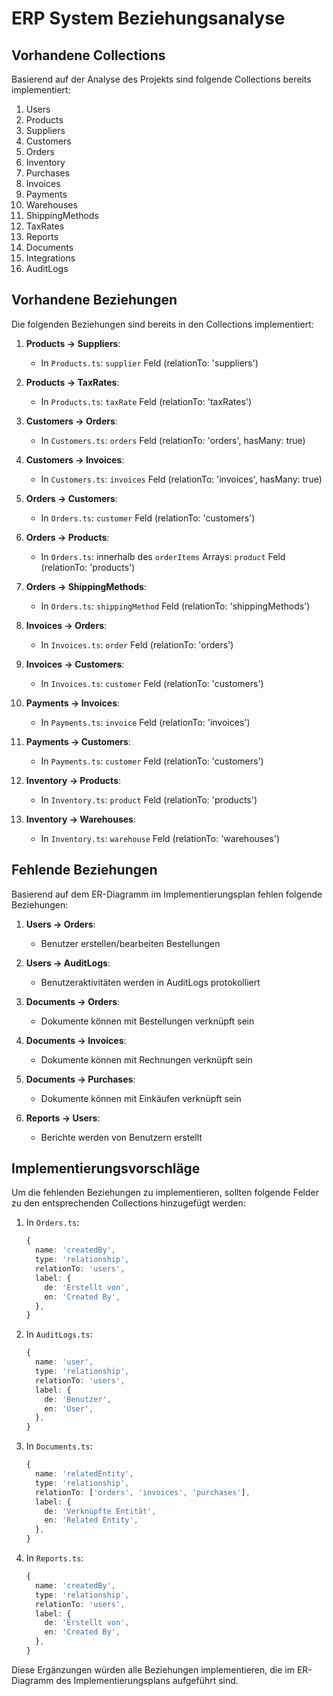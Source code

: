 # ERP System Beziehungsanalyse

## Vorhandene Collections

Basierend auf der Analyse des Projekts sind folgende Collections bereits implementiert:

1. Users
2. Products
3. Suppliers 
4. Customers
5. Orders
6. Inventory
7. Purchases
8. Invoices
9. Payments
10. Warehouses
11. ShippingMethods
12. TaxRates
13. Reports
14. Documents
15. Integrations
16. AuditLogs

## Vorhandene Beziehungen

Die folgenden Beziehungen sind bereits in den Collections implementiert:

1. **Products → Suppliers**: 
   - In `Products.ts`: `supplier` Feld (relationTo: 'suppliers')
   
2. **Products → TaxRates**: 
   - In `Products.ts`: `taxRate` Feld (relationTo: 'taxRates')
   
3. **Customers → Orders**: 
   - In `Customers.ts`: `orders` Feld (relationTo: 'orders', hasMany: true)
   
4. **Customers → Invoices**: 
   - In `Customers.ts`: `invoices` Feld (relationTo: 'invoices', hasMany: true)
   
5. **Orders → Customers**: 
   - In `Orders.ts`: `customer` Feld (relationTo: 'customers')
   
6. **Orders → Products**: 
   - In `Orders.ts`: innerhalb des `orderItems` Arrays: `product` Feld (relationTo: 'products')
   
7. **Orders → ShippingMethods**: 
   - In `Orders.ts`: `shippingMethod` Feld (relationTo: 'shippingMethods')
   
8. **Invoices → Orders**: 
   - In `Invoices.ts`: `order` Feld (relationTo: 'orders')
   
9. **Invoices → Customers**: 
   - In `Invoices.ts`: `customer` Feld (relationTo: 'customers')
   
10. **Payments → Invoices**: 
    - In `Payments.ts`: `invoice` Feld (relationTo: 'invoices')
    
11. **Payments → Customers**: 
    - In `Payments.ts`: `customer` Feld (relationTo: 'customers')
    
12. **Inventory → Products**: 
    - In `Inventory.ts`: `product` Feld (relationTo: 'products')
    
13. **Inventory → Warehouses**: 
    - In `Inventory.ts`: `warehouse` Feld (relationTo: 'warehouses')

## Fehlende Beziehungen

Basierend auf dem ER-Diagramm im Implementierungsplan fehlen folgende Beziehungen:

1. **Users → Orders**: 
   - Benutzer erstellen/bearbeiten Bestellungen
   
2. **Users → AuditLogs**:
   - Benutzeraktivitäten werden in AuditLogs protokolliert
   
3. **Documents → Orders**:
   - Dokumente können mit Bestellungen verknüpft sein
   
4. **Documents → Invoices**:
   - Dokumente können mit Rechnungen verknüpft sein
   
5. **Documents → Purchases**:
   - Dokumente können mit Einkäufen verknüpft sein
   
6. **Reports → Users**:
   - Berichte werden von Benutzern erstellt

## Implementierungsvorschläge

Um die fehlenden Beziehungen zu implementieren, sollten folgende Felder zu den entsprechenden Collections hinzugefügt werden:

1. In `Orders.ts`: 
   ```typescript
   {
     name: 'createdBy',
     type: 'relationship',
     relationTo: 'users',
     label: {
       de: 'Erstellt von',
       en: 'Created By',
     },
   }
   ```

2. In `AuditLogs.ts`:
   ```typescript
   {
     name: 'user',
     type: 'relationship',
     relationTo: 'users',
     label: {
       de: 'Benutzer',
       en: 'User',
     },
   }
   ```

3. In `Documents.ts`:
   ```typescript
   {
     name: 'relatedEntity',
     type: 'relationship',
     relationTo: ['orders', 'invoices', 'purchases'],
     label: {
       de: 'Verknüpfte Entität',
       en: 'Related Entity',
     },
   }
   ```

4. In `Reports.ts`:
   ```typescript
   {
     name: 'createdBy',
     type: 'relationship',
     relationTo: 'users',
     label: {
       de: 'Erstellt von',
       en: 'Created By',
     },
   }
   ```

Diese Ergänzungen würden alle Beziehungen implementieren, die im ER-Diagramm des Implementierungsplans aufgeführt sind.